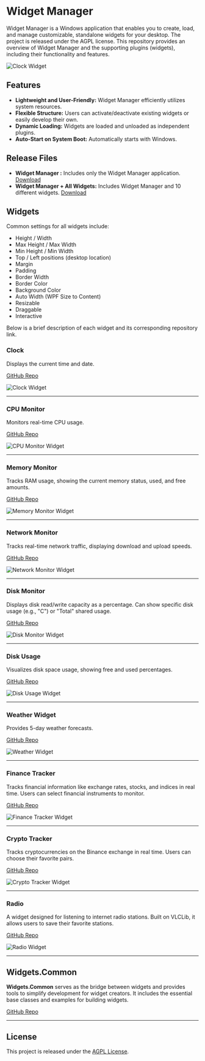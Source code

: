 # Widget Manager

Widget Manager is a Windows application that enables you to create, load, and manage customizable, standalone widgets for your desktop. The project is released under the AGPL license. This repository provides an overview of Widget Manager and the supporting plugins (widgets), including their functionality and features.

![Clock Widget](https://raw.githubusercontent.com/emretulek/Widgets/refs/heads/master/srcreenshots/manager.jpg)

## Features
- **Lightweight and User-Friendly:** Widget Manager efficiently utilizes system resources.
- **Flexible Structure:** Users can activate/deactivate existing widgets or easily develop their own.
- **Dynamic Loading:** Widgets are loaded and unloaded as independent plugins.
- **Auto-Start on System Boot:** Automatically starts with Windows.

## Release Files
- **Widget Manager :** Includes only the Widget Manager application.
[Download](https://github.com/emretulek/Widgets/releases/download/v1.0.0/Widget.Manager.zip)
- **Widget Manager + All Widgets:** Includes Widget Manager and 10 different widgets.
[Download](https://github.com/emretulek/Widgets/releases/download/v1.0.0/Widgets.zip)

## Widgets
Common settings for all widgets include:
- Height / Width
- Max Height / Max Width
- Min Height / Min Width
- Top / Left positions (desktop location)
- Margin
- Padding
- Border Width
- Border Color
- Background Color
- Auto Width (WPF Size to Content)
- Resizable
- Draggable
- Interactive

Below is a brief description of each widget and its corresponding repository link.

### Clock
Displays the current time and date.

[GitHub Repo](https://github.com/emretulek/Clock)

![Clock Widget](https://raw.githubusercontent.com/emretulek/Widgets/refs/heads/master/srcreenshots/clock.jpg)

---

### CPU Monitor
Monitors real-time CPU usage.

[GitHub Repo](https://github.com/emretulek/Cpu-Monitor)

![CPU Monitor Widget](https://raw.githubusercontent.com/emretulek/Widgets/refs/heads/master/srcreenshots/cpu_monitor.jpg)

---

### Memory Monitor
Tracks RAM usage, showing the current memory status, used, and free amounts.

[GitHub Repo](https://github.com/emretulek/Memory-Monitor)

![Memory Monitor Widget](https://raw.githubusercontent.com/emretulek/Widgets/refs/heads/master/srcreenshots/memory_monitor.jpg)

---

### Network Monitor
Tracks real-time network traffic, displaying download and upload speeds.

[GitHub Repo](https://github.com/emretulek/Network-Monitor)

![Network Monitor Widget](https://raw.githubusercontent.com/emretulek/Widgets/refs/heads/master/srcreenshots/network_monitor.jpg)

---

### Disk Monitor
Displays disk read/write capacity as a percentage. Can show specific disk usage (e.g., "C") or "Total" shared usage.

[GitHub Repo](https://github.com/emretulek/Disk-Monitor)

![Disk Monitor Widget](https://raw.githubusercontent.com/emretulek/Widgets/refs/heads/master/srcreenshots/disk_monitor.jpg)

---

### Disk Usage
Visualizes disk space usage, showing free and used percentages.

[GitHub Repo](https://github.com/emretulek/Disk-Usage)

![Disk Usage Widget](https://raw.githubusercontent.com/emretulek/Widgets/refs/heads/master/srcreenshots/disk_usage.jpg)

---

### Weather Widget
Provides 5-day weather forecasts.

[GitHub Repo](https://github.com/emretulek/Weather)

![Weather Widget](https://raw.githubusercontent.com/emretulek/Widgets/refs/heads/master/srcreenshots/weather.jpg)

---

### Finance Tracker
Tracks financial information like exchange rates, stocks, and indices in real time. Users can select financial instruments to monitor.

[GitHub Repo](https://github.com/emretulek/Finance-Tracker)

![Finance Tracker Widget](https://raw.githubusercontent.com/emretulek/Widgets/refs/heads/master/srcreenshots/finance_tracker.jpg)

---

### Crypto Tracker
Tracks cryptocurrencies on the Binance exchange in real time. Users can choose their favorite pairs.

[GitHub Repo](https://github.com/emretulek/Crypto-Tracker)

![Crypto Tracker Widget](https://raw.githubusercontent.com/emretulek/Widgets/refs/heads/master/srcreenshots/crypto_tracker.jpg)

---

### Radio
A widget designed for listening to internet radio stations. Built on VLCLib, it allows users to save their favorite stations.

[GitHub Repo](https://github.com/emretulek/Radio)

![Radio Widget](https://raw.githubusercontent.com/emretulek/Widgets/refs/heads/master/srcreenshots/radio.jpg)

---

## Widgets.Common
**Widgets.Common** serves as the bridge between widgets and provides tools to simplify development for widget creators. It includes the essential base classes and examples for building widgets.

[GitHub Repo](#)

---

## License
This project is released under the [AGPL License](https://www.gnu.org/licenses/agpl-3.0.html).

